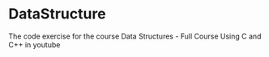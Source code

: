 # DataStructure
The code exercise for the course Data Structures - Full Course Using C and C++ in youtube
